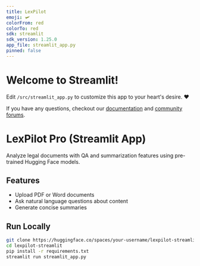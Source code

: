 ```yaml
---
title: LexPilot
emoji: 🛩️
colorFrom: red
colorTo: red
sdk: streamlit
sdk_version: 1.25.0
app_file: streamlit_app.py
pinned: false
---
```


# Welcome to Streamlit!

Edit `/src/streamlit_app.py` to customize this app to your heart's desire. :heart:

If you have any questions, checkout our [documentation](https://docs.streamlit.io) and [community
forums](https://discuss.streamlit.io).


# LexPilot Pro (Streamlit App)

Analyze legal documents with QA and summarization features using pre-trained Hugging Face models.

## Features

- Upload PDF or Word documents
- Ask natural language questions about content
- Generate concise summaries

## Run Locally

```bash
git clone https://huggingface.co/spaces/your-username/lexpilot-streamlit
cd lexpilot-streamlit
pip install -r requirements.txt
streamlit run streamlit_app.py